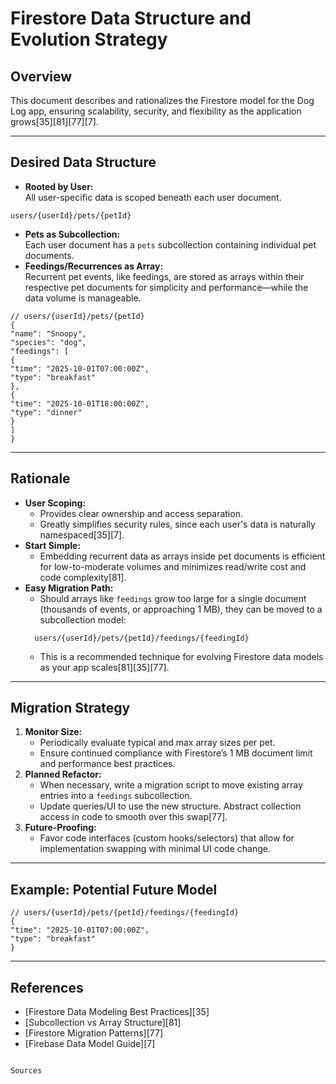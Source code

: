 # Firestore Data Structure and Evolution Strategy

## Overview

This document describes and rationalizes the Firestore model for the Dog Log app, ensuring scalability, security, and flexibility as the application grows[35][81][77][7].

---

## Desired Data Structure

- **Rooted by User:**  
  All user-specific data is scoped beneath each user document.
```
users/{userId}/pets/{petId}
```
- **Pets as Subcollection:**  
  Each user document has a `pets` subcollection containing individual pet documents.
- **Feedings/Recurrences as Array:**  
  Recurrent pet events, like feedings, are stored as arrays within their respective pet documents for simplicity and performance—while the data volume is manageable.

```
// users/{userId}/pets/{petId}
{
"name": "Snoopy",
"species": "dog",
"feedings": [
{
"time": "2025-10-01T07:00:00Z",
"type": "breakfast"
},
{
"time": "2025-10-01T18:00:00Z",
"type": "dinner"
}
]
}
```

---

## Rationale

- **User Scoping:**  
  - Provides clear ownership and access separation.
  - Greatly simplifies security rules, since each user's data is naturally namespaced[35][7].
- **Start Simple:**  
  - Embedding recurrent data as arrays inside pet documents is efficient for low-to-moderate volumes and minimizes read/write cost and code complexity[81].
- **Easy Migration Path:**  
  - Should arrays like `feedings` grow too large for a single document (thousands of events, or approaching 1 MB), they can be moved to a subcollection model:
  ```
    users/{userId}/pets/{petId}/feedings/{feedingId}
  ```
  - This is a recommended technique for evolving Firestore data models as your app scales[81][35][77].

---

## Migration Strategy

1. **Monitor Size:**  
   - Periodically evaluate typical and max array sizes per pet.
   - Ensure continued compliance with Firestore’s 1 MB document limit and performance best practices.
2. **Planned Refactor:**  
   - When necessary, write a migration script to move existing array entries into a `feedings` subcollection.
   - Update queries/UI to use the new structure. Abstract collection access in code to smooth over this swap[77].
3. **Future-Proofing:**  
   - Favor code interfaces (custom hooks/selectors) that allow for implementation swapping with minimal UI code change.

---

## Example: Potential Future Model

```
// users/{userId}/pets/{petId}/feedings/{feedingId}
{
"time": "2025-10-01T07:00:00Z",
"type": "breakfast"
}
```

---

## References

- [Firestore Data Modeling Best Practices][35]
- [Subcollection vs Array Structure][81]
- [Firestore Migration Patterns][77]
- [Firebase Data Model Guide][7]
```

Sources
